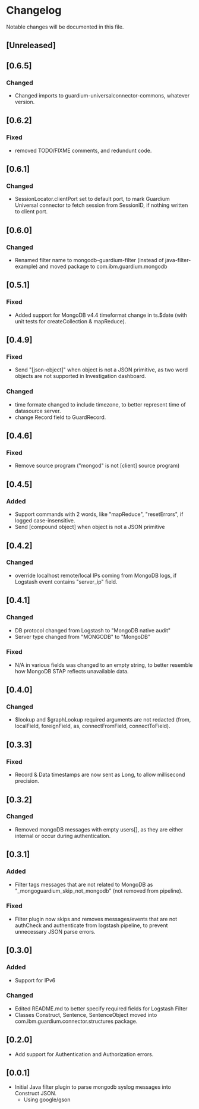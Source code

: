 # Changelog
Notable changes will be documented in this file.

## [Unreleased]
## [0.6.5]
### Changed 
- Changed imports to guardium-universalconnector-commons, whatever version.

## [0.6.2]
### Fixed
- removed TODO/FIXME comments, and redundunt code.

## [0.6.1]
### Changed
- SessionLocator.clientPort set to default port, to mark Guardium Universal connector to fetch session from SessionID, if nothing written to client port.

## [0.6.0]
### Changed
- Renamed filter name to mongodb-guardium-filter (instead of java-filter-example) and moved package to com.ibm.guardium.mongodb

## [0.5.1]
### Fixed 
- Added support for MongoDB v4.4 timeformat change in ts.$date (with unit tests for createCollection & mapReduce).

## [0.4.9]
### Fixed 
- Send "\[json-object\]" when object is not a JSON primitive, as two word objects are not supported in Investigation dashboard. 
### Changed
- time formate changed to include timezone, to better represent time of datasource server.
- change Record field to GuardRecord.

## [0.4.6]
### Fixed
- Remove source program ("mongod" is not \[client\] source program) 

## [0.4.5]
### Added
- Support commands with 2 words, like "mapReduce", "resetErrors", if logged case-insensitive.
- Send [compound object] when object is not a JSON primitive

## [0.4.2]
### Changed
- override localhost remote/local IPs coming from MongoDB logs, if Logstash event contains "server_ip" field.

## [0.4.1]
### Changed
- DB protocol changed from Logstash to "MongoDB native audit"
- Server type changed from "MONGODB" to "MongoDB"

### Fixed
- N/A in various fields was changed to an empty string, to better resemble how MongoDB STAP reflects unavailable data.

## [0.4.0]
### Changed
- $lookup and $graphLookup required arguments are not redacted (from, localField, foreignField, as, connectFromField, connectToField).

## [0.3.3]
### Fixed
- Record & Data timestamps are now sent as Long, to allow millisecond precision.

## [0.3.2]
### Changed
- Removed mongoDB messages with empty users[], as they are either internal or occur during authentication.

## [0.3.1]
### Added 
- Filter tags messages that are not related to MongoDB as "_mongoguardium_skip_not_mongodb" (not removed from pipeline).

### Fixed
- Filter plugin now skips and removes messages/events that are not authCheck and authenticate from logstash pipeline, to prevent unnecessary JSON parse errors.

## [0.3.0]
###  Added
- Support for IPv6

### Changed
- Edited README.md to better specify required fields for Logstash Filter
- Classes Construct, Sentence, SentenceObject moved into com.ibm.guardium.connector.structures package. 


## [0.2.0]
- Add support for Authentication and Authorization errors.

## [0.0.1]
- Initial Java filter plugin to parse mongodb syslog messages into Construct JSON. 
  - Using google/gson
